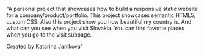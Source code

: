 "A personal project that showcases how to build a responsive static website for a
company/product/portfolio. This project showcases semantic HTML5, custom CSS.
Also this project show you how beautiful my country is. And what can you see when you visit Slovakia. 
You can find favorite places when you go to the visit subpage.

Created by Katarina Janikova"